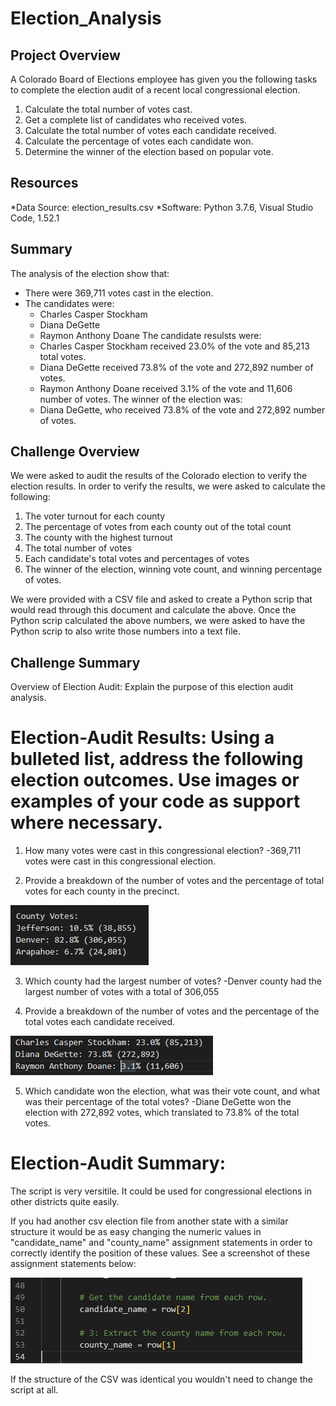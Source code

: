 # Election_Analysis

## Project Overview
A Colorado Board of Elections employee has given you the following tasks to complete the election audit of a recent local congressional election.

1. Calculate the total number of votes cast.
1. Get a complete list of candidates who received votes.
1. Calculate the total number of votes each candidate received.
1. Calculate the percentage of votes each candidate won.
1. Determine the winner of the election based on popular vote.

## Resources
*Data Source: election_results.csv
*Software: Python 3.7.6, Visual Studio Code, 1.52.1

## Summary
The analysis of the election show that: 
* There were 369,711 votes cast in the election.
* The candidates were:
  * Charles Casper Stockham
  * Diana DeGette
  * Raymon Anthony Doane
The candidate resulsts were:
  * Charles Casper Stockham received 23.0% of the vote and 85,213 total votes.
  * Diana DeGette received 73.8% of the vote and 272,892 number of votes.  
  * Raymon Anthony Doane received 3.1% of the vote and 11,606 number of votes.
The winner of the election was:
  * Diana DeGette, who received 73.8% of the vote and 272,892 number of votes.
  
## Challenge Overview

We were asked to audit the results of the Colorado election to verify the election results. In order to verify the results, we were asked to calculate the following:

  1. The voter turnout for each county
  1. The percentage of votes from each county out of the total count
  1. The county with the highest turnout
  1. The total number of votes
  1. Each candidate's total votes and percentages of votes
  1. The winner of the election, winning vote count, and winning percentage of votes.

We were provided with a CSV file and asked to create a Python scrip that would read through this document and calculate the above. Once the Python scrip calculated the above numbers, we were asked to have the Python scrip to also write those numbers into a text file.

## Challenge Summary

Overview of Election Audit: Explain the purpose of this election audit analysis.

# Election-Audit Results: Using a bulleted list, address the following election outcomes. Use images or examples of your code as support where necessary.

  1. How many votes were cast in this congressional election? 
    -369,711 votes were cast in this congressional election.

  2. Provide a breakdown of the number of votes and the percentage of total votes for each county in the precinct.

![alt text](https://github.com/Anthony-Hendrickson/Election_Analysis/blob/main/Resources/Votes_and_percentages_by_county.PNG)

  3. Which county had the largest number of votes?
    -Denver county had the largest number of votes with a total of 306,055


  4. Provide a breakdown of the number of votes and the percentage of the total votes each candidate received.

![alt text](https://github.com/Anthony-Hendrickson/Election_Analysis/blob/main/Resources/Votes_and_percentages_by_candidate.PNG)

  5. Which candidate won the election, what was their vote count, and what was their percentage of the total votes?
    -Diane DeGette won the election with 272,892 votes, which translated to 73.8% of the total votes.
    
# Election-Audit Summary:

The script is very versitile. It could be used for congressional elections in other districts quite easily.

If you had another csv election file from another state with a similar structure it would be as easy changing the numeric values in "candidate_name" and "county_name" assignment statements in order to correctly identify the position of these values. See a screenshot of these assignment statements below:

![alt text](https://github.com/Anthony-Hendrickson/Election_Analysis/blob/main/Resources/Targeting_county_and_candidate_values_in_csv.PNG)

If the structure of the CSV was identical you wouldn't need to change the script at all. 

